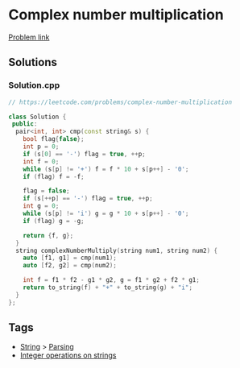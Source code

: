 # Complex number multiplication

[Problem link](https://leetcode.com/problems/complex-number-multiplication)

## Solutions


### Solution.cpp
```cpp
// https://leetcode.com/problems/complex-number-multiplication

class Solution {
 public:
  pair<int, int> cmp(const string& s) {
    bool flag{false};
    int p = 0;
    if (s[0] == '-') flag = true, ++p;
    int f = 0;
    while (s[p] != '+') f = f * 10 + s[p++] - '0';
    if (flag) f = -f;

    flag = false;
    if (s[++p] == '-') flag = true, ++p;
    int g = 0;
    while (s[p] != 'i') g = g * 10 + s[p++] - '0';
    if (flag) g = -g;

    return {f, g};
  }
  string complexNumberMultiply(string num1, string num2) {
    auto [f1, g1] = cmp(num1);
    auto [f2, g2] = cmp(num2);

    int f = f1 * f2 - g1 * g2, g = f1 * g2 + f2 * g1;
    return to_string(f) + "+" + to_string(g) + "i";
  }
};
```
## Tags

* [String](/README.md#String) > [Parsing](/README.md#String-Parsing)
* [Integer operations on strings](/README.md#Integer_operations_on_strings)
